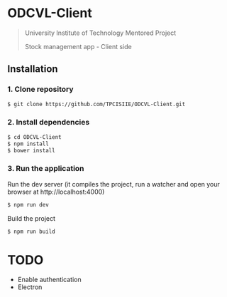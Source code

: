 # ODCVL-Client
> University Institute of Technology Mentored Project
>
> Stock management app - Client side

## Installation
### 1. Clone repository
``` bash
$ git clone https://github.com/TPCISIIE/ODCVL-Client.git
```

### 2. Install dependencies
``` bash
$ cd ODCVL-Client
$ npm install
$ bower install
```

### 3. Run the application

Run the dev server (it compiles the project, run a watcher and open your browser at http://localhost:4000)
``` bash
$ npm run dev
```

Build the project
``` bash
$ npm run build
```

# TODO
- Enable authentication
- Electron
